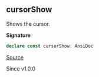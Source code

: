 ## cursorShow

Shows the cursor.

**Signature**

```ts
declare const cursorShow: AnsiDoc
```

[Source](https://github.com/Effect-TS/effect/tree/main/packages/printer-ansi/src/AnsiDoc.ts#L194)

Since v1.0.0